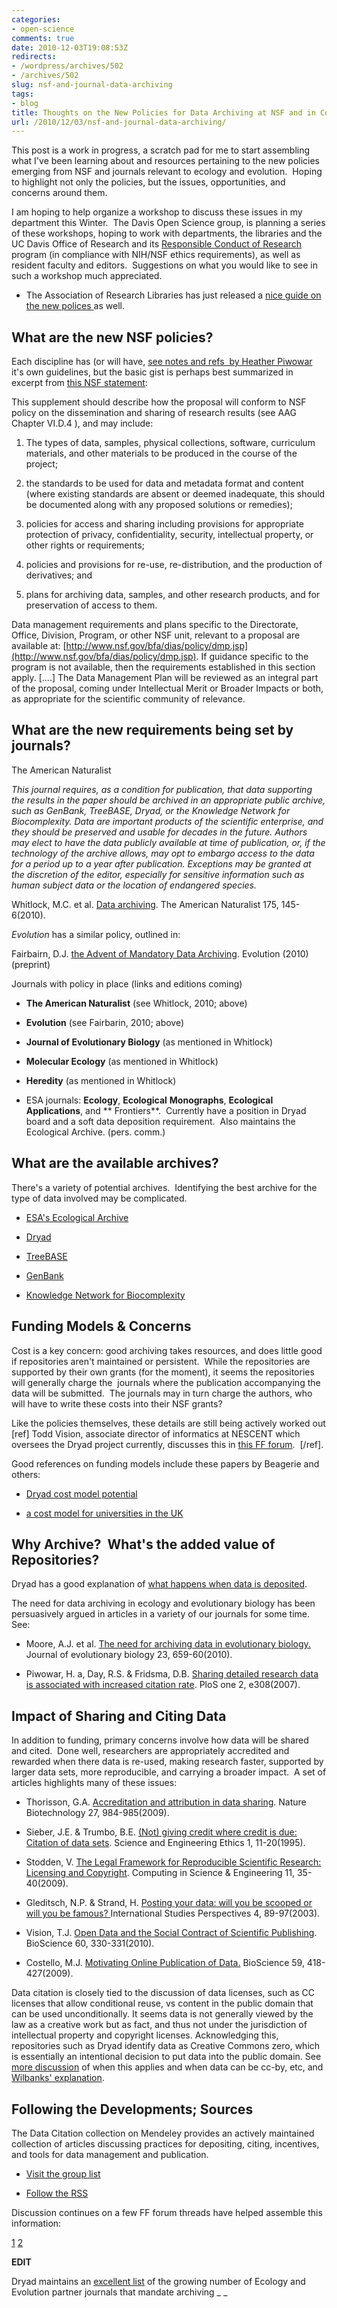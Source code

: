 ```yaml
---
categories:
- open-science
comments: true
date: 2010-12-03T19:08:53Z
redirects:
- /wordpress/archives/502
- /archives/502
slug: nsf-and-journal-data-archiving
tags:
- blog
title: Thoughts on the New Policies for Data Archiving at NSF and in Common Journals
url: /2010/12/03/nsf-and-journal-data-archiving/
---
```


This post is a work in progress, a scratch pad for me to start assembling what I've been learning about and resources pertaining to the new policies emerging from NSF and journals relevant to ecology and evolution.  Hoping to highlight not only the policies, but the issues, opportunities, and concerns around them.

I am hoping to help organize a workshop to discuss these issues in my department this Winter.  The Davis Open Science group, is planning a series of these workshops, hoping to work with departments, the libraries and the UC Davis Office of Research and its [Responsible Conduct of Research ](http://www.research.ucdavis.edu/home.cfm?id=OVC,10,1622,2065) program (in compliance with NIH/NSF ethics requirements), as well as resident faculty and editors.  Suggestions on what you would like to see in such a workshop much appreciated.


* The Association of Research Libraries has just released a [nice guide on the new polices ](http://www.arl.org/rtl/eresearch/escien/nsf/index.shtml) as well.




## What are the new NSF policies?


Each discipline has (or will have, [see notes and refs  by Heather Piwowar ](http://researchremix.wordpress.com/2010/11/15/nsf-where) it's own guidelines, but the basic gist is perhaps best summarized in excerpt from [this NSF statement](http://www.nsf.gov/pubs/policydocs/pappguide/nsf11001/gpg_2.jsp#dmp):

This supplement should describe  how the proposal will conform to NSF  policy on the dissemination and  sharing of research results (see AAG  Chapter VI.D.4 ), and may include:

	
  1. The types of data, samples, physical collections, software,   curriculum materials, and other materials to be produced in the course   of the project;

	
  2. the standards to be used for data and metadata format and content   (where existing standards are absent or deemed inadequate, this should   be documented along with any proposed solutions or remedies);

	
  3. policies for access and sharing including provisions for   appropriate protection of privacy, confidentiality, security,   intellectual property, or other rights or requirements;

	
  4. policies and provisions for re-use, re-distribution, and the production of derivatives; and

	
  5. plans for archiving data, samples, and other research products, and for preservation of access to them.


Data management requirements and plans specific to the Directorate,   Office, Division, Program, or other NSF unit, relevant to a proposal are   available at: [http://www.nsf.gov/bfa/dias/policy/dmp.jsp](http://www.nsf.gov/bfa/dias/policy/dmp.jsp). If guidance specific to the program is not available, then the requirements established in this section apply.
[....]
The Data Management Plan will be  reviewed as an integral part of the  proposal, coming under Intellectual  Merit or Broader Impacts or both,  as appropriate for the scientific  community of relevance.


## What are the new requirements being set by journals?


The American Naturalist

_This journal requires, as a condition for publication, that data   supporting the results in the paper should be archived in an appropriate   public archive, such as GenBank, TreeBASE, Dryad, or the Knowledge   Network for Biocomplexity. Data are important products of the scientific   enterprise, and they should be preserved and usable for decades in the   future. Authors may elect to have the data publicly available at time  of  publication, or, if the technology of the archive allows, may opt to   embargo access to the data for a period up to a year after  publication.  Exceptions may be granted at the discretion of the editor,  especially  for sensitive information such as human subject data or the  location  of endangered species._

Whitlock, M.C. et al. [Data archiving](http://www.ncbi.nlm.nih.gov/pubmed/20073990). The American Naturalist 175, 145-6(2010).

_Evolution_ has a similar policy, outlined in:

Fairbairn, D.J. [the Advent of Mandatory Data Archiving](http://doi.wiley.com/10.1111/j.1558-5646.2010.01182.x). Evolution (2010) (preprint)

Journals with policy in place (links and editions coming)

	
  * **The American Naturalist** (see Whitlock, 2010; above)

	
  * **Evolution** (see Fairbarin, 2010; above)

	
  * **Journal of Evolutionary Biology** (as mentioned in Whitlock)

	
  * **Molecular Ecology** (as mentioned in Whitlock)

	
  * **Heredity** (as mentioned in Whitlock)

	
  * ESA journals: **Ecology**, **Ecological** **Monographs**, **Ecological** **Applications**, and ** Frontiers**.  Currently have a position in Dryad board and a soft data deposition requirement.  Also maintains the Ecological Archive. (pers. comm.)




## What are the available archives?


There's a variety of potential archives.  Identifying the best archive for the type of data involved may be complicated.



	
  * [ESA's Ecological Archive](http://esapubs.org/archive/default.htm)

	
  * [Dryad](http://datadryad.org/)

	
  * [TreeBASE](http://www.treebase.org/treebase-web/home.html)

	
  * [GenBank](http://www.ncbi.nlm.nih.gov/genbank/)

	
  * [Knowledge Network for Biocomplexity](http://knb.ecoinformatics.org/index.jsp)




## Funding Models & Concerns


Cost is a key concern: good archiving takes resources, and does little good if repositories aren't maintained or persistent.  While the repositories are supported by their own grants (for the moment), it seems the repositories will generally charge the  journals where the publication accompanying the data will be submitted.  The journals may in turn charge the authors, who will have to write these costs into their NSF grants?

Like the policies themselves, these details are still being actively worked out [ref] Todd Vision, associate director of informatics at NESCENT which oversees the Dryad project currently, discusses this in [this FF forum](http://ff.im/uGFbn).  [/ref].

Good references on funding models include these papers by Beagerie and others:



	
  * [Dryad cost model potential](http://bit.ly/fPX0Nm)

	
  * [a cost model for universities in the UK](http://www.jisc.ac.uk/media/documents/publications/keepingresearchdatasafe0408.pdf)




## Why Archive?  What's the added value of Repositories?


Dryad has a good explanation of [what happens when data is deposited](http://blog.datadryad.org/2010/12/02/what-happens-after-you-submit-your-data-to-dryad/).

The need for data archiving in ecology and evolutionary biology has been persuasively argued in articles in a variety of our journals for some time.    See:



	
  * Moore, A.J. et al. [The need for archiving data in evolutionary biology. ](http://www.ncbi.nlm.nih.gov/pubmed/20149022)Journal of evolutionary biology 23, 659-60(2010).

	
  * Piwowar, H. a, Day, R.S. & Fridsma, D.B. [Sharing detailed research data is associated with increased citation rate](http://www.ncbi.nlm.nih.gov/pubmed/17375194). PloS one 2, e308(2007).




## Impact of Sharing and Citing Data


In addition to funding, primary concerns involve how data will be shared and cited.  Done well, researchers are appropriately accredited and rewarded when there data is re-used, making research faster, supported by larger data sets, more reproducible, and carrying a broader impact.  A set of articles highlights many of these issues:



	
  * ﻿﻿﻿Thorisson, G.A. [Accreditation and attribution in data sharing](http://dx.doi.org/10.1038/nbt1109-984b). Nature Biotechnology 27, 984-985(2009).

	
  * Sieber, J.E. & Trumbo, B.E. [(Not) giving credit where credit is due: Citation of data sets](http://www.springerlink.com/index/10.1007/BF02628694). Science and Engineering Ethics 1, 11-20(1995).

	
  * Stodden, V. [The Legal Framework for Reproducible Scientific Research: Licensing and Copyright](http://ieeexplore.ieee.org/lpdocs/epic03/wrapper.htm?arnumber=4720221). Computing in Science & Engineering 11, 35-40(2009).

	
  * Gleditsch, N.P. & Strand, H. [Posting your data: will you be scooped or will you be famous? ](http://www.prio.no/Research-and-Publications/Publication/?oid=55406)International Studies Perspectives 4, 89-97(2003).

	
  * ﻿Vision, T.J. [Open Data and the Social Contract of Scientific Publishing](http://caliber.ucpress.net/doi/abs/10.1525/bio.2010.60.5.2). BioScience 60, 330-331(2010).

	
  * ﻿Costello, M.J. [Motivating Online Publication of Data.](http://caliber.ucpress.net/doi/abs/10.1525/bio.2009.59.5.9) BioScience 59, 418-427(2009).


Data citation is closely tied to the discussion of data licenses, such as CC licenses that allow conditional reuse, vs content in the public domain that can be used unconditionally.  It seems data is not generally viewed by the law as a creative work but as fact, and thus not under the jurisdiction of intellectual property and copyright licenses.  Acknowledging this, repositories such as Dryad identify data as Creative Commons zero, which is essentially an intentional decision to put data into the public domain.  See [more discussion](http://friendfeed.com/opensci-info/3dfde7f6/where-do-you-point-to-for-explanation-of-why-data) of when this applies and when data can be cc-by, etc, and [Wilbanks' explanation](http://sciencecommons.org/weblog/archives/2009/11/19/remembering-babel-open-data-sharing-integration/).


## Following the Developments; Sources


The Data Citation collection on Mendeley provides an actively maintained collection of articles discussing practices for depositing, citing, incentives, and tools for data management and publication.



	
  * [Visit the group list](http://www.mendeley.com/groups/544621/data-citation/)

	
  * [Follow the RSS](http://www.mendeley.com/groups/544621/data-citation/feed/rss)


Discussion continues on a few FF forum threads have helped assemble this information:

[1](http://friendfeed.com/science-2-0/8b143647/who-pays-for-archiving-costs-to-comply-with-new) [2](http://friendfeed.com/science-2-0/98efbfa5/where-best-place-to-start-learn-about-new-nsf)



**EDIT**

Dryad maintains an [excellent list](http://datadryad.org/pages/jdap) of the growing number of Ecology and Evolution partner journals that mandate archiving
_
_

